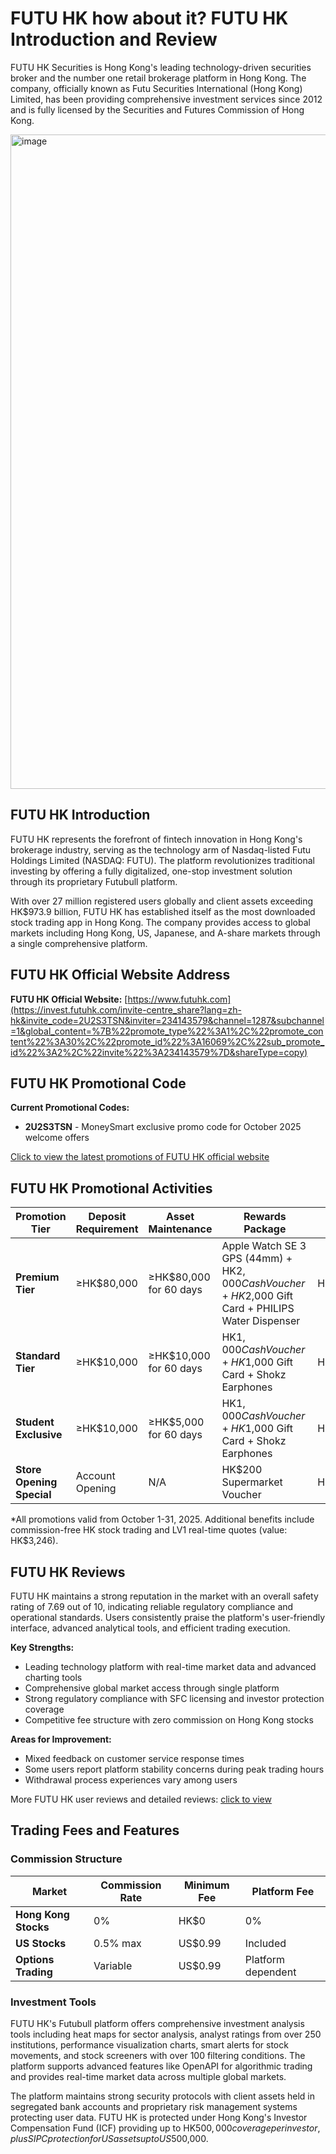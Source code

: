 # **FUTU HK how about it? FUTU HK Introduction and Review**

FUTU HK Securities is Hong Kong's leading technology-driven securities broker and the number one retail brokerage platform in Hong Kong. The company, officially known as Futu Securities International (Hong Kong) Limited, has been providing comprehensive investment services since 2012 and is fully licensed by the Securities and Futures Commission of Hong Kong.

<img width="3110" height="1047" alt="image" src="https://github.com/user-attachments/assets/15204821-9b0c-4a10-b88d-1eb35ac27d6c" />

## **FUTU HK Introduction**

FUTU HK represents the forefront of fintech innovation in Hong Kong's brokerage industry, serving as the technology arm of Nasdaq-listed Futu Holdings Limited (NASDAQ: FUTU). The platform revolutionizes traditional investing by offering a fully digitalized, one-stop investment solution through its proprietary Futubull platform.

With over 27 million registered users globally and client assets exceeding HK$973.9 billion, FUTU HK has established itself as the most downloaded stock trading app in Hong Kong. The company provides access to global markets including Hong Kong, US, Japanese, and A-share markets through a single comprehensive platform.

## **FUTU HK Official Website Address**

**FUTU HK Official Website:** [https://www.futuhk.com](https://invest.futuhk.com/invite-centre_share?lang=zh-hk&invite_code=2U2S3TSN&inviter=234143579&channel=1287&subchannel=1&global_content=%7B%22promote_type%22%3A1%2C%22promote_content%22%3A30%2C%22promote_id%22%3A16069%2C%22sub_promote_id%22%3A2%2C%22invite%22%3A234143579%7D&shareType=copy)

## **FUTU HK Promotional Code**

**Current Promotional Codes:**
- **2U2S3TSN** - MoneySmart exclusive promo code for October 2025 welcome offers

[Click to view the latest promotions of FUTU HK official website](https://invest.futuhk.com/invite-centre_share?lang=zh-hk&invite_code=2U2S3TSN&inviter=234143579&channel=1287&subchannel=1&global_content=%7B%22promote_type%22%3A1%2C%22promote_content%22%3A30%2C%22promote_id%22%3A16069%2C%22sub_promote_id%22%3A2%2C%22invite%22%3A234143579%7D&shareType=copy)

## **FUTU HK Promotional Activities**

| **Promotion Tier** | **Deposit Requirement** | **Asset Maintenance** | **Rewards Package** | **Value** | **Purchase Link** |
|---|---|---|---|---|---|
| **Premium Tier** | ≥HK$80,000 | ≥HK$80,000 for 60 days | Apple Watch SE 3 GPS (44mm) + HK$2,000 Cash Voucher + HK$2,000 Gift Card + PHILIPS Water Dispenser | HK$8,987 | [Open Account](https://invest.futuhk.com/invite-centre_share?lang=zh-hk&invite_code=2U2S3TSN&inviter=234143579&channel=1287&subchannel=1&global_content=%7B%22promote_type%22%3A1%2C%22promote_content%22%3A30%2C%22promote_id%22%3A16069%2C%22sub_promote_id%22%3A2%2C%22invite%22%3A234143579%7D&shareType=copy) |
| **Standard Tier** | ≥HK$10,000 | ≥HK$10,000 for 60 days | HK$1,000 Cash Voucher + HK$1,000 Gift Card + Shokz Earphones | HK$3,399 | [Open Account](https://invest.futuhk.com/invite-centre_share?lang=zh-hk&invite_code=2U2S3TSN&inviter=234143579&channel=1287&subchannel=1&global_content=%7B%22promote_type%22%3A1%2C%22promote_content%22%3A30%2C%22promote_id%22%3A16069%2C%22sub_promote_id%22%3A2%2C%22invite%22%3A234143579%7D&shareType=copy) |
| **Student Exclusive** | ≥HK$10,000 | ≥HK$5,000 for 60 days | HK$1,000 Cash Voucher + HK$1,000 Gift Card + Shokz Earphones | HK$3,399 | [Open Account](https://invest.futuhk.com/invite-centre_share?lang=zh-hk&invite_code=2U2S3TSN&inviter=234143579&channel=1287&subchannel=1&global_content=%7B%22promote_type%22%3A1%2C%22promote_content%22%3A30%2C%22promote_id%22%3A16069%2C%22sub_promote_id%22%3A2%2C%22invite%22%3A234143579%7D&shareType=copy) |
| **Store Opening Special** | Account Opening | N/A | HK$200 Supermarket Voucher | HK$200 | [Visit Store](https://invest.futuhk.com/invite-centre_share?lang=zh-hk&invite_code=2U2S3TSN&inviter=234143579&channel=1287&subchannel=1&global_content=%7B%22promote_type%22%3A1%2C%22promote_content%22%3A30%2C%22promote_id%22%3A16069%2C%22sub_promote_id%22%3A2%2C%22invite%22%3A234143579%7D&shareType=copy) |

*All promotions valid from October 1-31, 2025. Additional benefits include commission-free HK stock trading and LV1 real-time quotes (value: HK$3,246).

## **FUTU HK Reviews**

FUTU HK maintains a strong reputation in the market with an overall safety rating of 7.69 out of 10, indicating reliable regulatory compliance and operational standards. Users consistently praise the platform's user-friendly interface, advanced analytical tools, and efficient trading execution.

**Key Strengths:**
- Leading technology platform with real-time market data and advanced charting tools
- Comprehensive global market access through single platform
- Strong regulatory compliance with SFC licensing and investor protection coverage
- Competitive fee structure with zero commission on Hong Kong stocks

**Areas for Improvement:**
- Mixed feedback on customer service response times
- Some users report platform stability concerns during peak trading hours
- Withdrawal process experiences vary among users

More FUTU HK user reviews and detailed reviews: [click to view](https://invest.futuhk.com/invite-centre_share?lang=zh-hk&invite_code=2U2S3TSN&inviter=234143579&channel=1287&subchannel=1&global_content=%7B%22promote_type%22%3A1%2C%22promote_content%22%3A30%2C%22promote_id%22%3A16069%2C%22sub_promote_id%22%3A2%2C%22invite%22%3A234143579%7D&shareType=copy)

## **Trading Fees and Features**

### **Commission Structure**
| **Market** | **Commission Rate** | **Minimum Fee** | **Platform Fee** |
|---|---|---|---|
| **Hong Kong Stocks** | 0% | HK$0 | 0% |
| **US Stocks** | 0.5% max | US$0.99 | Included |
| **Options Trading** | Variable | US$0.99 | Platform dependent |

### **Investment Tools**
FUTU HK's Futubull platform offers comprehensive investment analysis tools including heat maps for sector analysis, analyst ratings from over 250 institutions, performance visualization charts, smart alerts for stock movements, and stock screeners with over 100 filtering conditions. The platform supports advanced features like OpenAPI for algorithmic trading and provides real-time market data across multiple global markets.

The platform maintains strong security protocols with client assets held in segregated bank accounts and proprietary risk management systems protecting user data. FUTU HK is protected under Hong Kong's Investor Compensation Fund (ICF) providing up to HK$500,000 coverage per investor, plus SIPC protection for US assets up to US$500,000.
